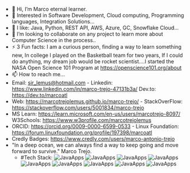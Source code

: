 - 👋 Hi, I’m Marco eternal learner.
- 👀 Interested in Software Development, Cloud computing, Programming languages, Integration Solutions...
- 🌱 I like: Java, Python, REST API, AWS, Azure, GC, Snowflake Cloud...
- 💞️ I’m looking to collaborate on any project to learn more about Computer Science in the process..
- ⚡ 3 Fun facts: I am a curious person, finding a way to learn something new, In college I played on the Basketball team for two years, If I could do anything, my dream job would be rocket scientist....I started the NASA Open Science 101 Program at https://openscience101.org/about
- 📫 How to reach me...
- Email: sir_lemus@hotmail.com   - Linkedin: https://www.linkedin.com/in/marco-trejo-47131b3a/    Dev.to: https://dev.to/marcoatl
- Web: https://marcotrejolemus.github.io/marco-trejo/   - StackOverFlow: https://stackoverflow.com/users/5001834/marco-trejo
- MS Learn: https://learn.microsoft.com/en-us/users/marcotrejo-8097/ W3Schools: https://www.w3profile.com/marcotrejolemus
- ORCID: https://orcid.org/0009-0000-6599-0533  - Linux Foundation: https://forum.linuxfoundation.org/profile/197398/marcoatl
- Credly Badges: https://www.credly.com/users/marco-antonio-trejo
- "In a deep ocean, we can always find a way to keep going and move forward to survive." 
  Marco Trejo.
  - #Tech Stack:
![JavaApps](https://github.com/marcotrejolemus/portafolio/blob/main/img/Badge-Conversor.png)
![JavaApps](https://github.com/marcotrejolemus/portafolio/blob/main/img/XSSE.png)
![JavaApps](https://github.com/marcotrejolemus/portafolio/blob/main/img/PyTorch.png)
![JavaApps](https://github.com/marcotrejolemus/portafolio/blob/main/img/OWASPTOP.png)
![JavaApps](https://github.com/marcotrejolemus/portafolio/blob/main/img/EDCAI.png)
![JavaApps](https://github.com/marcotrejolemus/portafolio/blob/main/img/DSSFT.png)
![JavaApps](https://github.com/marcotrejolemus/portafolio/blob/main/img/CybersecurityEss.png)
![JavaApps](https://github.com/marcotrejolemus/portafolio/blob/main/img/CAPC.png)
![JavaApps](https://github.com/marcotrejolemus/portafolio/blob/main/img/QUANTUMC.png)
<!---
marcotrejolemus/marcotrejolemus is a ✨ special ✨ repository because its `README.md` (this file) appears on your GitHub profile.
You can click the Preview link to take a look at your changes.
--->
